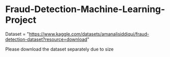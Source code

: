 # Fraud-Detection-Machine-Learning-Project

Dataset = "https://www.kaggle.com/datasets/amanalisiddiqui/fraud-detection-dataset?resource=download"

Please download the dataset separately due to size